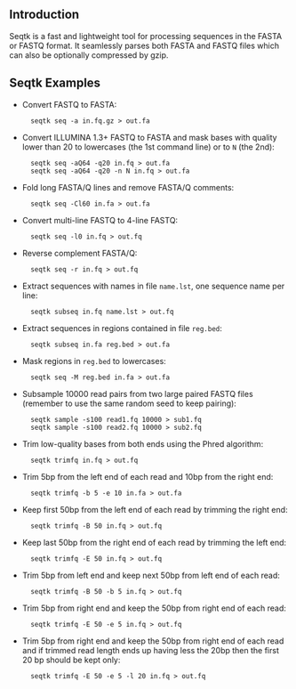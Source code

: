 Introduction
------------

Seqtk is a fast and lightweight tool for processing sequences in the FASTA or
FASTQ format. It seamlessly parses both FASTA and FASTQ files which can also be
optionally compressed by gzip.

Seqtk Examples
--------------

* Convert FASTQ to FASTA:

        seqtk seq -a in.fq.gz > out.fa

* Convert ILLUMINA 1.3+ FASTQ to FASTA and mask bases with quality lower than 20 to lowercases (the 1st command line) or to `N` (the 2nd):

        seqtk seq -aQ64 -q20 in.fq > out.fa
        seqtk seq -aQ64 -q20 -n N in.fq > out.fa

* Fold long FASTA/Q lines and remove FASTA/Q comments:

        seqtk seq -Cl60 in.fa > out.fa

* Convert multi-line FASTQ to 4-line FASTQ:

        seqtk seq -l0 in.fq > out.fq

* Reverse complement FASTA/Q:

        seqtk seq -r in.fq > out.fq

* Extract sequences with names in file `name.lst`, one sequence name per line:

        seqtk subseq in.fq name.lst > out.fq

* Extract sequences in regions contained in file `reg.bed`:

        seqtk subseq in.fa reg.bed > out.fa

* Mask regions in `reg.bed` to lowercases:

        seqtk seq -M reg.bed in.fa > out.fa

* Subsample 10000 read pairs from two large paired FASTQ files (remember to use the same random seed to keep pairing):

        seqtk sample -s100 read1.fq 10000 > sub1.fq
        seqtk sample -s100 read2.fq 10000 > sub2.fq

* Trim low-quality bases from both ends using the Phred algorithm:

        seqtk trimfq in.fq > out.fq

* Trim 5bp from the left end of each read and 10bp from the right end:

        seqtk trimfq -b 5 -e 10 in.fa > out.fa

* Keep first 50bp from the left end of each read by trimming the right end:

        seqtk trimfq -B 50 in.fq > out.fq

* Keep last 50bp from the right end of each read by trimming the left end:

        seqtk trimfq -E 50 in.fq > out.fq

* Trim 5bp from left end and keep next 50bp from left end of each read:

        seqtk trimfq -B 50 -b 5 in.fq > out.fq

* Trim 5bp from right end and keep the 50bp from right end of each read:

        seqtk trimfq -E 50 -e 5 in.fq > out.fq

* Trim 5bp from right end and keep the 50bp from right end of each read and if trimmed read length ends up having less the 20bp then the first 20 bp should be kept only:

        seqtk trimfq -E 50 -e 5 -l 20 in.fq > out.fq
